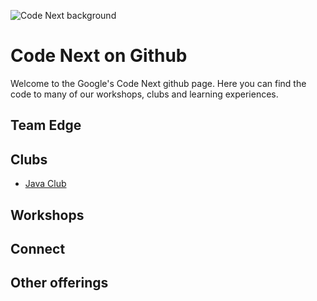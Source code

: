  ![Code Next background](https://i.imgur.com/bvZmg15.jpg)
 # Code Next on Github

  Welcome to the Google's Code Next github page. Here you can find the code to many of our workshops, clubs and learning experiences.
  
  
  ## Team Edge
  
  
  ## Clubs
  - [Java Club](https://github.com/CodeNextAdmin/JavaClubExcercises)
  
  ## Workshops
  
  
  ## Connect
  
  
  ## Other offerings
  
  
  
  
